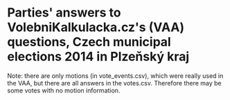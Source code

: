 # Parties' answers to VolebniKalkulacka.cz's (VAA) questions, Czech municipal elections 2014 in Plzeňský kraj

Note: there are only motions (in vote_events.csv), which were really used in the VAA, but there are all answers in the votes.csv. Therefore there may be some votes with no motion information.